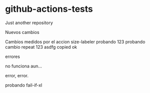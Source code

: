 # github-actions-tests
Just another repository


Nuevos cambios

Cambios medidos
por el accion size-labeler
probando
123
probando
cambio
repeat
123
asdfg
copied
ok

errores

no funciona aun...

error, error.

probando fail-if-xl
